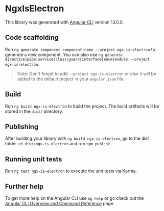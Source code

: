 # NgxIsElectron

This library was generated with [Angular CLI](https://github.com/angular/angular-cli) version 13.0.0.

## Code scaffolding

Run `ng generate component component-name --project ngx-is-electron` to generate a new component. You can also use `ng generate directive|pipe|service|class|guard|interface|enum|module --project ngx-is-electron`.
> Note: Don't forget to add `--project ngx-is-electron` or else it will be added to the default project in your `angular.json` file. 

## Build

Run `ng build ngx-is-electron` to build the project. The build artifacts will be stored in the `dist/` directory.

## Publishing

After building your library with `ng build ngx-is-electron`, go to the dist folder `cd dist/ngx-is-electron` and run `npm publish`.

## Running unit tests

Run `ng test ngx-is-electron` to execute the unit tests via [Karma](https://karma-runner.github.io).

## Further help

To get more help on the Angular CLI use `ng help` or go check out the [Angular CLI Overview and Command Reference](https://angular.io/cli) page.
